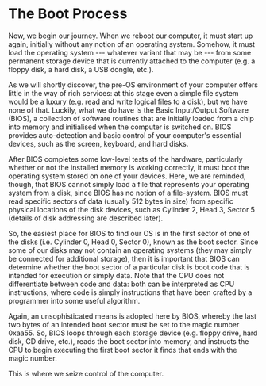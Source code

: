 # The Boot Process

Now, we begin our journey.
When we reboot our computer, it must start up again, initially without any notion of an operating system. Somehow, it must load the operating system --- whatever variant that may be --- from some permanent storage device that is currently attached to the
computer (e.g. a  floppy disk, a hard disk, a USB dongle, etc.).

As we will shortly discover, the pre-OS environment of your computer offers little in the way of rich services: at this stage even a simple file system would be a luxury (e.g. read and write logical files to a disk), but we have none of that. Luckily, what we do have
is the Basic Input/Output Software (BIOS), a collection of software routines that are initially loaded from a chip into memory and initialised when the computer is switched on. BIOS provides auto-detection and basic control of your computer's essential devices, such as the screen, keyboard, and hard disks.

After BIOS completes some low-level tests of the hardware, particularly whether or not the installed memory is working correctly, it must boot the operating system stored on one of your devices. Here, we are reminded, though, that BIOS cannot simply load a
file that represents your operating system from a disk, since BIOS has no notion of a file-system. BIOS must read specific sectors of data (usually 512 bytes in size) from specific physical locations of the disk devices, such as Cylinder 2, Head 3, Sector 5 (details of disk addressing are described later).

So, the easiest place for BIOS to find our OS is in the first sector of one of the disks (i.e. Cylinder 0, Head 0, Sector 0), known as the boot sector. Since some of our disks may not contain an operating systems (they may simply be connected for additional storage), then it is important that BIOS can determine whether the boot sector of a particular disk is boot code that is intended for execution or simply data. Note that the CPU does not differentiate between code and data: both can be interpreted as CPU instructions, where code is simply instructions that have been crafted by a programmer into some useful algorithm.

Again, an unsophisticated means is adopted here by BIOS, whereby the last two bytes of an intended boot sector must be set to the magic number 0xaa55. So, BIOS
loops through each storage device (e.g. floppy drive, hard disk, CD drive, etc.), reads the boot sector into memory, and instructs the CPU to begin executing the first boot sector it finds that ends with the magic number.

This is where we seize control of the computer.
